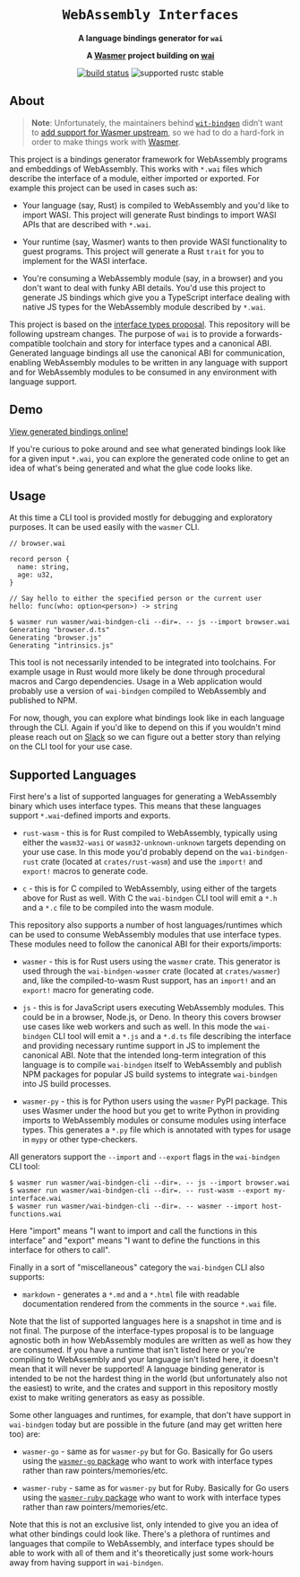 <div align="center">
  <h1><code>WebAssembly Interfaces</code></h1>

  <p>
    <strong>A language bindings generator for <code>wai</code></strong>
  </p>

  <strong>
    A <a href="https://wasmer.io/">Wasmer</a> project building on
    <a href="https://github.com/wasmerio/wai">wai</a>
  </strong>

  <p>
    <a href="https://github.com/wasmerio/wai/actions?query=workflow%3ACI"><img src="https://github.com/wasmerio/wai/workflows/CI/badge.svg" alt="build status" /></a>
    <img src="https://img.shields.io/badge/rustc-stable+-green.svg" alt="supported rustc stable" />
  </p>
</div>

## About

> **Note**: Unfortunately, the maintainers behind [`wit-bindgen`] didn’t want to
> [add support for Wasmer upstream], so we had to do a hard-fork in order to
> make things work with [Wasmer].

[`wit-bindgen`]: https://github.com/bytecodealliance/wit-bindgen
[add support for Wasmer upstream]: https://github.com/bytecodealliance/wit-bindgen/issues/306
[Wasmer]: https://wasmer.io

This project is a bindings generator framework for WebAssembly programs and
embeddings of WebAssembly. This works with `*.wai` files which describe the
interface of a module, either imported or exported. For example this project can
be used in cases such as:

* Your language (say, Rust) is compiled to WebAssembly and you'd like to import
  WASI. This project will generate Rust bindings to import WASI APIs that are
  described with `*.wai`.

* Your runtime (say, Wasmer) wants to then provide WASI functionality to guest
  programs. This project will generate a Rust `trait` for you to implement for
  the WASI interface.

* You're consuming a WebAssembly module (say, in a browser) and you don't want
  to deal with funky ABI details. You'd use this project to generate JS bindings
  which give you a TypeScript interface dealing with native JS types for the
  WebAssembly module described by `*.wai`.

This project is based on the [interface types
proposal](https://github.com/webassembly/interface-types). This repository will be
following upstream changes. The purpose of `wai` is to provide a
forwards-compatible toolchain and story for interface types and a canonical ABI.
Generated language bindings all use the canonical ABI for communication,
enabling WebAssembly modules to be written in any language with support and for
WebAssembly modules to be consumed in any environment with language support.

## Demo

[View generated bindings
online!](https://wasmerio.github.io/wai/)

If you're curious to poke around and see what generated bindings look like for a
given input `*.wai`, you can explore the generated code online to get an idea
of what's being generated and what the glue code looks like.

## Usage

At this time a CLI tool is provided mostly for debugging and exploratory
purposes. It can be used easily with the `wasmer` CLI.

```wai
// browser.wai

record person {
  name: string,
  age: u32,
}

// Say hello to either the specified person or the current user
hello: func(who: option<person>) -> string
```

```console
$ wasmer run wasmer/wai-bindgen-cli --dir=. -- js --import browser.wai
Generating "browser.d.ts"
Generating "browser.js"
Generating "intrinsics.js"
```

This tool is not necessarily intended to be integrated into toolchains. For
example usage in Rust would more likely be done through procedural macros and
Cargo dependencies. Usage in a Web application would probably use a version of
`wai-bindgen` compiled to WebAssembly and published to NPM.

For now, though, you can explore what bindings look like in each language
through the CLI. Again if you'd like to depend on this if you wouldn't mind
please reach out on [Slack] so we can figure out a better story than relying on
the CLI tool for your use case.

## Supported Languages

First here's a list of supported languages for generating a WebAssembly binary
which uses interface types. This means that these languages support
`*.wai`-defined imports and exports.

* `rust-wasm` - this is for Rust compiled to WebAssembly, typically using either
  the `wasm32-wasi` or `wasm32-unknown-unknown` targets depending on your use
  case. In this mode you'd probably depend on the `wai-bindgen-rust` crate
  (located at `crates/rust-wasm`) and use the `import!` and `export!` macros to
  generate code.

* `c` - this is for C compiled to WebAssembly, using either of the targets above
  for Rust as well. With C the `wai-bindgen` CLI tool will emit a `*.h` and a
  `*.c` file to be compiled into the wasm module.

This repository also supports a number of host languages/runtimes which can be
used to consume WebAssembly modules that use interface types. These modules need
to follow the canonical ABI for their exports/imports:

* `wasmer` - this is for Rust users using the `wasmer` crate. This generator
  is used through the `wai-bindgen-wasmer` crate (located at
  `crates/wasmer`) and, like the compiled-to-wasm Rust support, has an
  `import!` and an `export!` macro for generating code.

* `js` - this is for JavaScript users executing WebAssembly modules. This could
  be in a browser, Node.js, or Deno. In theory this covers browser use cases
  like web workers and such as well. In this mode the `wai-bindgen` CLI tool
  will emit a `*.js` and a `*.d.ts` file describing the interface and providing
  necessary runtime support in JS to implement the canonical ABI. Note that the
  intended long-term integration of this language is to compile `wai-bindgen`
  itself to WebAssembly and publish NPM packages for popular JS build systems to
  integrate `wai-bindgen` into JS build processes.

* `wasmer-py` - this is for Python users using the `wasmer` PyPI package.
  This uses Wasmer under the hood but you get to write Python in providing
  imports to WebAssembly modules or consume modules using interface types. This
  generates a `*.py` file which is annotated with types for usage in `mypy` or
  other type-checkers.

All generators support the `--import` and `--export` flags in the `wai-bindgen`
CLI tool:

```console
$ wasmer run wasmer/wai-bindgen-cli --dir=. -- js --import browser.wai
$ wasmer run wasmer/wai-bindgen-cli --dir=. -- rust-wasm --export my-interface.wai
$ wasmer run wasmer/wai-bindgen-cli --dir=. -- wasmer --import host-functions.wai
```

Here "import" means "I want to import and call the functions in this interface"
and "export" means "I want to define the functions in this interface for others
to call".

Finally in a sort of "miscellaneous" category the `wai-bindgen` CLI also
supports:

* `markdown` - generates a `*.md` and a `*.html` file with readable
  documentation rendered from the comments in the source `*.wai` file.

Note that the list of supported languages here is a snapshot in time and is not
final. The purpose of the interface-types proposal is to be language agnostic
both in how WebAssembly modules are written as well as how they are consumed. If
you have a runtime that isn't listed here or you're compiling to WebAssembly and
your language isn't listed here, it doesn't mean that it will never be
supported! A language binding generator is intended to be not the hardest thing
in the world (but unfortunately also not the easiest) to write, and the crates
and support in this repository mostly exist to make writing generators as easy
as possible.

Some other languages and runtimes, for example, that don't have support in
`wai-bindgen` today but are possible in the future (and may get written here
too) are:

* `wasmer-go` - same as for `wasmer-py` but for Go. Basically for Go users
  using the [`wasmer-go`
  package](https://github.com/wasmerio/wasmer-go) who want to work
  with interface types rather than raw pointers/memories/etc.

* `wasmer-ruby` - same as for `wasmer-py` but for Ruby. Basically for Go users
  using the [`wasmer-ruby`
  package](https://github.com/wasmerio/wasmer-ruby) who want to work
  with interface types rather than raw pointers/memories/etc.

Note that this is not an exclusive list, only intended to give you an idea of
what other bindings could look like. There's a plethora of runtimes and
languages that compile to WebAssembly, and interface types should be able to
work with all of them and it's theoretically just some work-hours away from
having support in `wai-bindgen`.

[Slack]: https://slack.wasmer.io/
